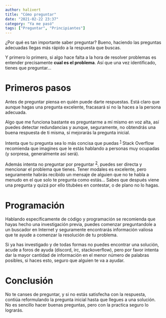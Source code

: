 ```yaml
---
author: halivert
title: "Cómo preguntar"
date: "2021-02-22 23:37"
category: "Ya me pasó"
tags: ["Preguntar", "Principiantes"]
---
```


¿Por qué es tan importante saber preguntar? Bueno, haciendo las preguntas
adecuadas llegas más rápido a la respuesta que buscas.

Y primero lo primero, si algo hace falta a la hora de resolver problemas es
entender precisamente **cual es el problema**. Así que una vez identificado,
tienes que preguntar...

<!-- Seguir leyendo -->

# Primeros pasos

Antes de preguntar piensa en quién puede darte respuestas. Está claro que
aunque hagas una pregunta excelente, fracasará si no la haces a la persona
adecuada.

Algo que me funciona bastante es preguntarme a mí mismo en voz alta, así puedes
detectar redundancias y aunque, seguramente, no obtendrás una buena respuesta de
ti misma, sí mejorarás la pregunta inicial.

Intenta que tu pregunta sea lo más concisa que puedas <sup
class="ref">[1][]</sup> Stack Overflow recomienda que imagines que le estás
hablando a personas muy ocupadas (y sorpresa, generalmente así será).

Además intenta no preguntar por preguntar <sup class="ref">[2][]</sup>, puedes
ser directa y mencionar el problema que tienes. Tener modales es excelente, pero
seguramente habrás recibido un mensaje de alguien que no te habla a menudo en el
que solo te pregunta como estás... Sabes que después viene una pregunta y quizá
por ello titubées en contestar, o de plano no lo hagas.

# Programación

Hablando específicamente de código y programación se recomienda que hayas hecho
una investigación previa, puedes comenzar preguntandole a un buscador en
Internet y seguramente encontrarás información valiosa que te ayude a comenzar
la resolución de tu problema.

Si ya has investigado y de todas formas no puedes encontrar una solución, acude
a foros de ayuda (discord, irc, stackoverflow), pero por favor intenta dar la
mayor cantidad de información en el menor número de palabras posibles, si haces
esto, seguro que alguien te va a ayudar.

# Conclusión

No te canses de preguntar, y si no estás satisfecha con la respuesta, contiúa
reformulando la pregunta inicial hasta que llegues a una solución. No es
sencillo hacer buenas preguntas, pero con la practica seguro lo lograrás.

[1]: https://stackoverflow.com/help/how-to-ask
[2]: https://dontasktoask.com/
